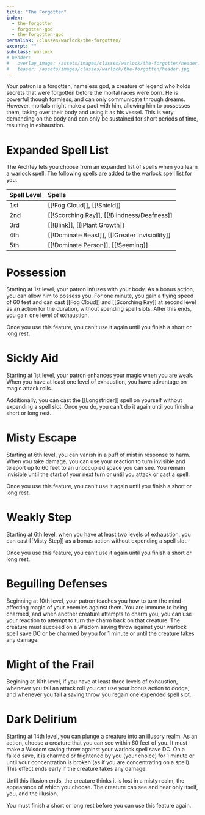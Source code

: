 ```yaml
---
title: "The Forgotten"
index:
  - the-forgotten 
  - forgotten-god
  - the-forgotten-god
permalink: /classes/warlock/the-forgotten/
excerpt: ""
subclass: warlock
# header:
#   overlay_image: /assets/images/classes/warlock/the-forgotten/header.png
#   teaser: /assets/images/classes/warlock/the-forgotten/header.jpg
---
```

Your patron is a forgotten, nameless god, a creature of legend who holds secrets that were forgotten before the mortal races were born. He is powerful though formless, and can only communicate through dreams. However, mortals might make a pact with him, allowing him to possesses them, taking over their body and using it as his vessel. This is very demanding on the body and can only be sustained for short periods of time, resulting in exhaustion.

# Expanded Spell List
The Archfey lets you choose from an expanded list of spells when you learn a warlock spell. The following spells are added to the warlock spell list for you.

| Spell Level | Spells                                         |
| :---------- | :--------------------------------------------- |
| 1st         | [[!Fog Cloud]], [[!Shield]]            |
| 2nd         | [[!Scorching Ray]], [[!Blindness/Deafness]]           |
| 3rd         | [[!Blink]], [[!Plant Growth]]                  |
| 4th         | [[!Dominate Beast]], [[!Greater Invisibility]] |
| 5th         | [[!Dominate Person]], [[!Seeming]]             |

# Possession
Starting at 1st level, your patron infuses with your body. As a bonus action, you can allow him to possess you. For one minute, you gain a flying speed of 60 feet and can cast [[Fog Cloud]] and [[Scorching Ray]] at second level as an action for the duration, without spending spell slots. After this ends, you gain one level of exhaustion.

Once you use this feature, you can’t use it again until you finish a short or long rest.

# Sickly Aid
Starting at 1st level, your patron enhances your magic when you are weak. When you have at least one level of exhaustion, you have advantage on magic attack rolls.

Additionally, you can cast the [[Longstrider]] spell on yourself without expending a spell slot. Once you do, you can't do it again until you finish a short or long rest.

# Misty Escape
Starting at 6th level, you can vanish in a puff of mist in response to harm. When you take damage, you can use your reaction to turn invisible and teleport up to 60 feet to an unoccupied space you can see. You remain invisible until the start of your next turn or until you attack or cast a spell.

Once you use this feature, you can't use it again until you finish a short or long rest.

# Weakly Step
Starting at 6th level, when you have at least two levels of exhaustion, you can cast [[Misty Step]] as a bonus action without expending a spell slot.

Once you use this feature, you can’t use it again until you finish a short or long rest.


# Beguiling Defenses
Beginning at 10th level, your patron teaches you how to turn the mind-affecting magic of your enemies against them. You are immune to being charmed, and when another creature attempts to charm you, you can use your reaction to attempt to turn the charm back on that creature. The creature must succeed on a Wisdom saving throw against your warlock spell save DC or be charmed by you for 1 minute or until the creature takes any damage.

# Might of the Frail
Begining at 10th level, if you have at least three levels of exhaustion, whenever you fail an attack roll you can use your bonus action to dodge, and whenever you fail a saving throw you regain one expended spell slot.

# Dark Delirium
Starting at 14th level, you can plunge a creature into an illusory realm. As an action, choose a creature that you can see within 60 feet of you. It must make a Wisdom saving throw against your warlock spell save DC. On a failed save, it is charmed or frightened by you (your choice) for 1 minute or until your concentration is broken (as if you are concentrating on a spell). This effect ends early if the creature takes any damage.

Until this illusion ends, the creature thinks it is lost in a misty realm, the appearance of which you choose. The creature can see and hear only itself, you, and the illusion.

You must finish a short or long rest before you can use this feature again.
